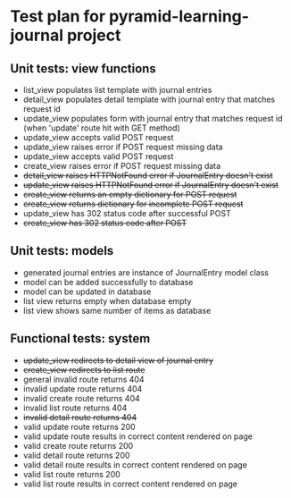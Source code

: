 # Test plan for pyramid-learning-journal project

## Unit tests: view functions
- list_view populates list template with journal entries
- detail_view populates detail template with journal entry that matches request id
- update_view populates form with journal entry that matches request id (when 'update' route hit with GET method)
- update_view accepts valid POST request
- update_view raises error if POST request missing data
- update_view accepts valid POST request
- create_view raises error if POST request missing data
- ~~detail_view raises HTTPNotFound error if JournalEntry doesn't exist~~
- ~~update_view raises HTTPNotFound error if JournalEntry doesn't exist~~
- ~~create_view returns an empty dictionary for POST request~~
- ~~create_view returns dictionary for incomplete POST request~~
- update_view has 302 status code after successful POST
- ~~create_view has 302 status code after POST~~

## Unit tests: models
- generated journal entries are instance of JournalEntry model class 
- model can be added successfully to database
- model can be updated in database
- list view returns empty when database empty
- list view shows same number of items as database


## Functional tests: system
- ~~update_view redirects to detail view of journal entry~~
- ~~create_view redirects to list route~~
- general invalid route returns 404
- invalid update route returns 404
- invalid create route returns 404
- invalid list route returns 404
- ~~invalid detail route returns 404~~
- valid update route returns 200
- valid update route results in correct content rendered on page
- valid create route returns 200
- valid detail route returns 200
- valid detail route results in correct content rendered on page
- valid list route returns 200
- valid list route results in correct content rendered on page